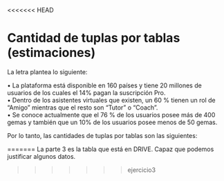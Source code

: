 <<<<<<< HEAD
# Cantidad de tuplas por tablas (estimaciones)

La letra plantea lo siguiente:

• La plataforma está disponible en 160 países y tiene 20 millones de usuarios de los cuales el 14% pagan la suscripción Pro.  
• Dentro de los asistentes virtuales que existen, un 60 % tienen un rol de “Amigo” mientras que el resto son “Tutor” o “Coach”.  
• Se conoce actualmente que el 76 % de los usuarios posee más de 400 gemas y también que un 10% de los usuarios posee menos de 50 gemas.

Por lo tanto, las cantidades de tuplas por tablas son las siguientes:



=======
La parte 3 es la tabla que está en DRIVE. Capaz que podemos justificar algunos datos.
>>>>>>> ejercicio3
